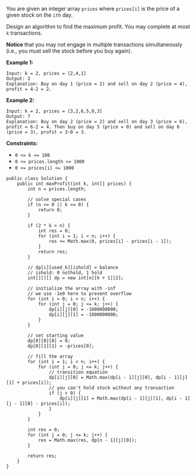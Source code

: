You are given an integer array `prices` where `prices[i]` is the price of a given stock on the `ith` day.

Design an algorithm to find the maximum profit. You may complete at most `k` transactions.

**Notice** that you may not engage in multiple transactions simultaneously (i.e., you must sell the stock before you buy again).

 

**Example 1:**

```
Input: k = 2, prices = [2,4,1]
Output: 2
Explanation: Buy on day 1 (price = 2) and sell on day 2 (price = 4), profit = 4-2 = 2.
```

**Example 2:**

```
Input: k = 2, prices = [3,2,6,5,0,3]
Output: 7
Explanation: Buy on day 2 (price = 2) and sell on day 3 (price = 6), profit = 6-2 = 4. Then buy on day 5 (price = 0) and sell on day 6 (price = 3), profit = 3-0 = 3.
```

 

**Constraints:**

- `0 <= k <= 100`
- `0 <= prices.length <= 1000`
- `0 <= prices[i] <= 1000`

```
public class Solution {
    public int maxProfit(int k, int[] prices) {
        int n = prices.length;

        // solve special cases
        if (n <= 0 || k <= 0) {
            return 0;
        }

        if (2 * k > n) {
            int res = 0;
            for (int i = 1; i < n; i++) {
                res += Math.max(0, prices[i] - prices[i - 1]);
            }
            return res;
        }

        // dp[i][used_k][ishold] = balance
        // ishold: 0 nothold, 1 hold
        int[][][] dp = new int[n][k + 1][2];

        // initialize the array with -inf
        // we use -1e9 here to prevent overflow
        for (int i = 0; i < n; i++) {
            for (int j = 0; j <= k; j++) {
                dp[i][j][0] = -1000000000;
                dp[i][j][1] = -1000000000;
            }
        }

        // set starting value
        dp[0][0][0] = 0;
        dp[0][1][1] = -prices[0];

        // fill the array
        for (int i = 1; i < n; i++) {
            for (int j = 0; j <= k; j++) {
                // transition equation
                dp[i][j][0] = Math.max(dp[i - 1][j][0], dp[i - 1][j][1] + prices[i]);
                // you can't hold stock without any transaction
                if (j > 0) {
                    dp[i][j][1] = Math.max(dp[i - 1][j][1], dp[i - 1][j - 1][0] - prices[i]);
                }
            }
        }

        int res = 0;
        for (int j = 0; j <= k; j++) {
            res = Math.max(res, dp[n - 1][j][0]);
        }

        return res;
    }
}
```

